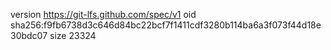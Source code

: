 version https://git-lfs.github.com/spec/v1
oid sha256:f9fb6738d3c646d84bc22bcf7f1411cdf3280b114ba6a3f073f44d18e30bdc07
size 23324
